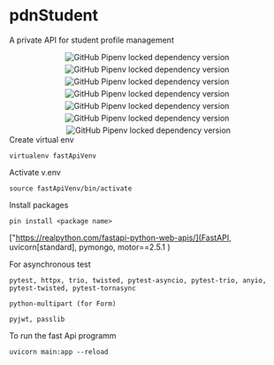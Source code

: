 # pdnStudent
A private API for student profile management

<div style="display: flex; flex-flow: row wrap; justify-content: center; ">
<img style="padding-right:5px; padding-bottom:5px" alt="GitHub Pipenv locked dependency version" src="https://img.shields.io/github/pipenv/locked/dependency-version/DrMadhushan/pdnStudent/fastapi"> 
<img style="padding-right:5px; padding-bottom:5px" alt="GitHub Pipenv locked dependency version" src="https://img.shields.io/github/pipenv/locked/dependency-version/DrMadhushan/pdnStudent/uvicorn?color=blue&logoColor=blue"> 
<img style="padding-right:5px; padding-bottom:5px" alt="GitHub Pipenv locked dependency version" src="https://img.shields.io/github/pipenv/locked/dependency-version/DrMadhushan/pdnStudent/pymongo?color=g&logoColor=blue">

<img style="padding-right:5px; padding-bottom:5px" alt="GitHub Pipenv locked dependency version" src="https://img.shields.io/github/pipenv/locked/dependency-version/DrMadhushan/pdnStudent/python-multipart"> 
<img style="padding-right:5px; padding-bottom:5px" alt="GitHub Pipenv locked dependency version" src="https://img.shields.io/github/pipenv/locked/dependency-version/DrMadhushan/pdnStudent/pyjwt?color=blue&logoColor=blue"> 
<img style="padding-right:5px; padding-bottom:5px" alt="GitHub Pipenv locked dependency version" src="https://img.shields.io/github/pipenv/locked/dependency-version/DrMadhushan/pdnStudent/passlib?color=g&logoColor=blue">
</div>
<div style="display: flex; flex-flow: row wrap; justify-content: center;">
<img alt="GitHub Pipenv locked dependency version" src="https://img.shields.io/github/pipenv/locked/dependency-version/DrMadhushan/pdnStudent/dev/pytest?color=g&logoColor=blue">
</div>
Create virtual env

    virtualenv fastApiVenv

Activate v.env

    source fastApiVenv/bin/activate

Install packages

    pin install <package name>

["https://realpython.com/fastapi-python-web-apis/](FastAPI, uvicorn[standard], pymongo, motor==2.5.1 )

For asynchronous test

```pytest, httpx, trio, twisted, pytest-asyncio, pytest-trio, anyio, pytest-twisted, pytest-tornasync```

```python-multipart (for Form)```

```pyjwt, passlib```

To run the fast Api programm

    uvicorn main:app --reload

